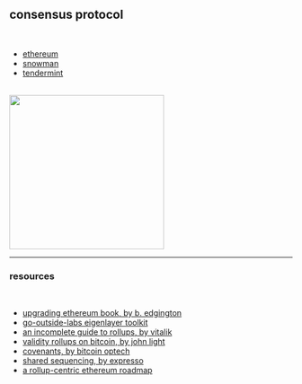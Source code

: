 ## consensus protocol

<br>

* [ethereum](ethereum)
* [snowman](snowman)
* [tendermint](tendermint)


<br>

<img width="275" src="https://user-images.githubusercontent.com/1130416/232964725-f2ef0708-14f2-4a04-8328-0c298f6f8a6f.png">


<br>


---

### resources

<br>

* [upgrading ethereum book, by b. edgington](https://eth2book.info/bellatrix/)
* [go-outside-labs eigenlayer toolkit](https://github.com/go-outside-labs/eigenlayer-toolkit)
* [an incomplete guide to rollups, by vitalik](https://vitalik.ca/general/2021/01/05/rollup.html)
* [validity rollups on bitcoin, by john light](https://bitcoinrollups.org/)
* [covenants, by bitcoin optech](https://bitcoinops.org/en/topics/covenants/)
* [shared sequencing, by expresso](https://hackmd.io/@EspressoSystems/SharedSequencing)
* [a rollup-centric ethereum roadmap](https://ethereum-magicians.org/t/a-rollup-centric-ethereum-roadmap/4698)
